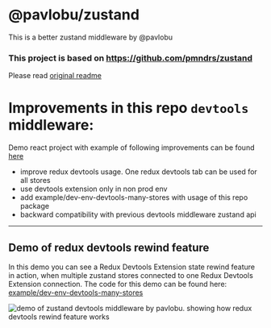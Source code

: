 # @pavlobu/zustand

This is a better zustand middleware by @pavlobu

### This project is based on https://github.com/pmndrs/zustand
Please read [original readme](https://github.com/pmndrs/zustand#readme)

# Improvements in this repo `devtools` middleware:
Demo react project with example of following improvements can be found [here](examples/dev-env-devtools-many-stores/)
* improve redux devtools usage. One redux devtools tab can be used for all stores
* use devtools extension only in non prod env
* add example/dev-env-devtools-many-stores with usage of this repo package
* backward compatibility with previous devtools middleware zustand api

---
## Demo of redux devtools rewind feature 
In this demo you can see a Redux Devtools Extension state rewind feature in action, when multiple zustand stores connected to one Redux Devtools Extension connection.
The code for this demo can be found here: [example/dev-env-devtools-many-stores](examples/dev-env-devtools-many-stores/)


![demo of zustand devtools middleware by pavlobu. showing how redux devtools rewind feature works](examples/dev-env-devtools-many-stores/docs/img/zustand-devtools-rewind.gif)

